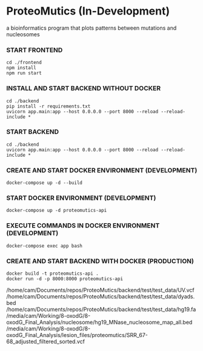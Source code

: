 # ProteoMutics (In-Development)
a bioinformatics program that plots patterns between mutations and nucleosomes

### START FRONTEND ###

```
cd ./frontend
npm install
npm run start
```

### INSTALL AND START BACKEND WITHOUT DOCKER ###
```
cd ./backend
pip install -r requirements.txt
uvicorn app.main:app --host 0.0.0.0 --port 8000 --reload --reload-include *
```
### START BACKEND ###
```
cd ./backend
uvicorn app.main:app --host 0.0.0.0 --port 8000 --reload --reload-include *
```
### CREATE AND START DOCKER ENVIRONMENT (DEVELOPMENT) ###
```
docker-compose up -d --build
```
### START DOCKER ENVIRONMENT (DEVELOPMENT) ###
```
docker-compose up -d proteomutics-api
```
### EXECUTE COMMANDS IN DOCKER ENVIRONMENT (DEVELOPMENT) ###
```
docker-compose exec app bash
```
### CREATE AND START BACKEND WITH DOCKER (PRODUCTION) ###
```
docker build -t proteomutics-api .
docker run -d -p 8000:8000 proteomutics-api
```

/home/cam/Documents/repos/ProteoMutics/backend/test/test_data/UV.vcf
/home/cam/Documents/repos/ProteoMutics/backend/test/test_data/dyads.bed
/home/cam/Documents/repos/ProteoMutics/backend/test/test_data/hg19.fa
/media/cam/Working/8-oxodG/8-oxodG_Final_Analysis/nucleosome/hg19_MNase_nucleosome_map_all.bed
/media/cam/Working/8-oxodG/8-oxodG_Final_Analysis/lesion_files/proteomutics/SRR_67-68_adjusted_filtered_sorted.vcf
